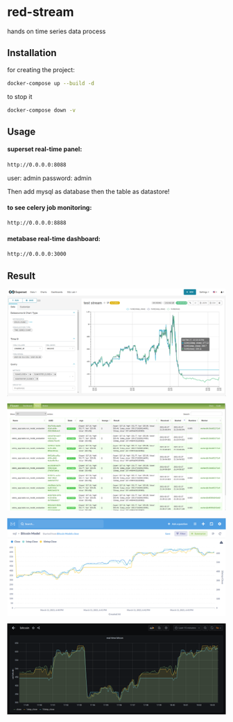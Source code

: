 # red-stream
hands on time series data process

## Installation

for creating the project:
```bash
docker-compose up --build -d
```
to stop it
```bash
docker-compose down -v
```
## Usage

#### superset real-time panel:
```bash
http://0.0.0.0:8088
```
user: admin
password: admin

Then add mysql as database then the table as datastore!
#### to see celery job monitoring:
```bash
http://0.0.0.0:8888
```
#### metabase real-time dashboard:
```bash
http://0.0.0.0:3000
```

## Result

![alt text](https://github.com/arezamoosavi/red-stream/blob/main/photo/img1.png?raw=true)

![alt text](https://github.com/arezamoosavi/red-stream/blob/main/photo/img2.png?raw=true)

![alt text](https://github.com/arezamoosavi/red-stream/blob/main/photo/img3.png?raw=true)

![alt text](https://github.com/arezamoosavi/red-stream/blob/main/photo/img4.png?raw=true)